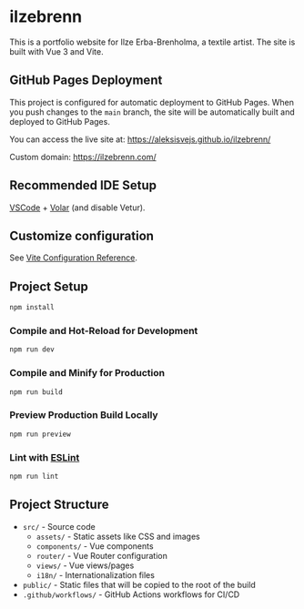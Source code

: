 # ilzebrenn

This is a portfolio website for Ilze Erba-Brenholma, a textile artist. The site is built with Vue 3 and Vite.

## GitHub Pages Deployment

This project is configured for automatic deployment to GitHub Pages. When you push changes to the `main` branch, the site will be automatically built and deployed to GitHub Pages.

You can access the live site at: https://aleksisvejs.github.io/ilzebrenn/

Custom domain: https://ilzebrenn.com/

## Recommended IDE Setup

[VSCode](https://code.visualstudio.com/) + [Volar](https://marketplace.visualstudio.com/items?itemName=Vue.volar) (and disable Vetur).

## Customize configuration

See [Vite Configuration Reference](https://vite.dev/config/).

## Project Setup

```sh
npm install
```

### Compile and Hot-Reload for Development

```sh
npm run dev
```

### Compile and Minify for Production

```sh
npm run build
```

### Preview Production Build Locally

```sh
npm run preview
```

### Lint with [ESLint](https://eslint.org/)

```sh
npm run lint
```

## Project Structure

- `src/` - Source code
  - `assets/` - Static assets like CSS and images
  - `components/` - Vue components
  - `router/` - Vue Router configuration
  - `views/` - Vue views/pages
  - `i18n/` - Internationalization files
- `public/` - Static files that will be copied to the root of the build
- `.github/workflows/` - GitHub Actions workflows for CI/CD
